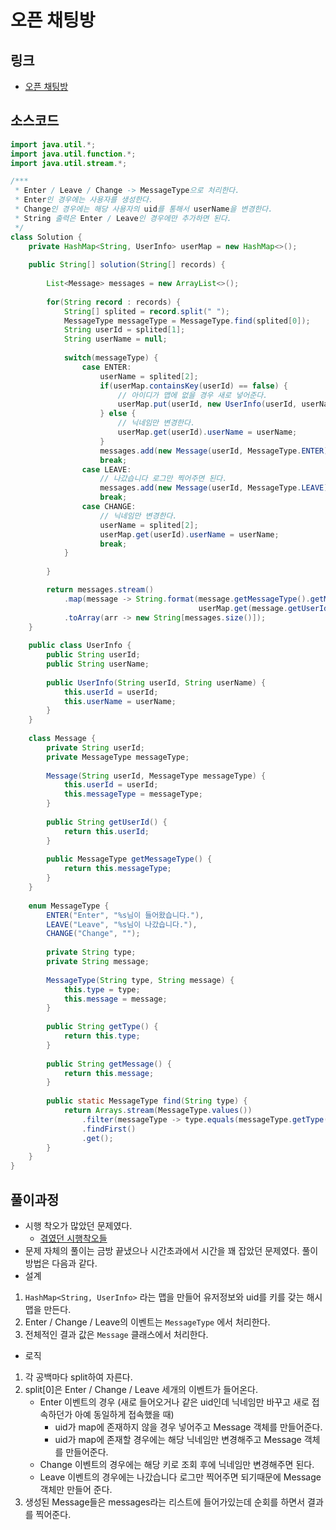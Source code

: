 # 오픈 채팅방

## 링크
+ [오픈 채팅방](https://programmers.co.kr/learn/courses/30/lessons/42888)


## 소스코드
```.java
import java.util.*;
import java.util.function.*;
import java.util.stream.*;

/***
 * Enter / Leave / Change -> MessageType으로 처리한다. 
 * Enter인 경우에는 사용자를 생성한다.
 * Change인 경우에는 해당 사용자의 uid를 통해서 userName을 변경한다.
 * String 출력은 Enter / Leave인 경우에만 추가하면 된다. 
 */
class Solution {
    private HashMap<String, UserInfo> userMap = new HashMap<>();
    
    public String[] solution(String[] records) {
        
        List<Message> messages = new ArrayList<>();
        
        for(String record : records) {
            String[] splited = record.split(" ");
            MessageType messageType = MessageType.find(splited[0]);
            String userId = splited[1];
            String userName = null;
            
            switch(messageType) {
                case ENTER:
                    userName = splited[2];
                    if(userMap.containsKey(userId) == false) {
                        // 아이디가 맵에 없을 경우 새로 넣어준다.
                        userMap.put(userId, new UserInfo(userId, userName));
                    } else {
                        // 닉네임만 변경한다.
                        userMap.get(userId).userName = userName;
                    }
                    messages.add(new Message(userId, MessageType.ENTER));
                    break;
                case LEAVE:
                    // 나갔습니다 로그만 찍어주면 된다.
                    messages.add(new Message(userId, MessageType.LEAVE));
                    break;
                case CHANGE:
                    // 닉네임만 변경한다.
                    userName = splited[2];
                    userMap.get(userId).userName = userName;
                    break;
            }
            
        }

        return messages.stream()
            .map(message -> String.format(message.getMessageType().getMessage(), 
                                          userMap.get(message.getUserId()).userName))
            .toArray(arr -> new String[messages.size()]);
    }
    
    public class UserInfo {
        public String userId;
        public String userName;
        
        public UserInfo(String userId, String userName) {
            this.userId = userId;
            this.userName = userName;
        }
    }
    
    class Message {
        private String userId;
        private MessageType messageType;
        
        Message(String userId, MessageType messageType) {
            this.userId = userId;
            this.messageType = messageType;
        }
        
        public String getUserId() {
            return this.userId;
        }
        
        public MessageType getMessageType() {
            return this.messageType;
        }
    }
    
    enum MessageType {
        ENTER("Enter", "%s님이 들어왔습니다."),
        LEAVE("Leave", "%s님이 나갔습니다."),
        CHANGE("Change", "");
        
        private String type;
        private String message;
        
        MessageType(String type, String message) {
            this.type = type;
            this.message = message;
        }
        
        public String getType() {
            return this.type;
        }
        
        public String getMessage() {
            return this.message;
        }
        
        public static MessageType find(String type) {
            return Arrays.stream(MessageType.values())
                .filter(messageType -> type.equals(messageType.getType()))
                .findFirst()
                .get();
        }
    }
}
```
## 풀이과정 
+ 시행 착오가 많았던 문제였다.
    + [겪였던 시행착오들](https://github.com/dailyworker/ISOLVEDTHEPROBLEM/discussions/21)
+ 문제 자체의 풀이는 금방 끝냈으나 시간초과에서 시간을 꽤 잡았던 문제였다. 풀이 방법은 다음과 같다.
+ 설계 
1. `HashMap<String, UserInfo>` 라는 맵을 만들어 유저정보와 uid를 키를 갖는 해시맵을 만든다.
2. Enter / Change / Leave의 이벤트는 `MessageType` 에서 처리한다. 
3. 전체적인 결과 값은 `Message` 클래스에서 처리한다.

+ 로직
1. 각 공백마다 split하여 자른다. 
2. split[0]은 Enter / Change / Leave 세개의 이벤트가 들어온다. 
    + Enter 이벤트의 경우 (새로 들어오거나 같은 uid인데 닉네임만 바꾸고 새로 접속하던가 아예 동일하게 접속했을 때)
        + uid가 map에 존재하지 않을 경우 넣어주고 Message 객체를 만들어준다.
        + uid가 map에 존재할 경우에는 해당 닉네임만 변경해주고 Message 객체를 만들어준다.   
    + Change 이벤트의 경우에는 해당 키로 조회 후에 닉네임만 변경해주면 된다.
    + Leave 이벤트의 경우에는 나갔습니다 로그만 찍어주면 되기때문에 Message 객체만 만들어 준다.
3. 생성된 Message들은 messages라는 리스트에 들어가있는데 순회를 하면서 결과를 찍어준다.
